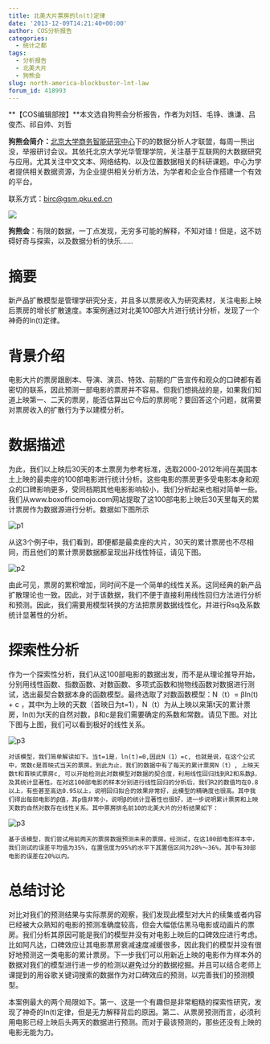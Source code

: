 ```yaml
---
title: 北美大片票房的ln(t)定律
date: '2013-12-09T14:21:40+00:00'
author: COS分析报告
categories:
  - 统计之都
tags:
  - 分析报告
  - 北美大片
  - 狗熊会
slug: north-america-blockbuster-lnt-law
forum_id: 418993
---
```


**【COS编辑部按】**本文选自狗熊会分析报告，作者为刘钰、毛铮、谯谦、吕俊杰、祁自帅、刘哲

**狗熊会简介：**[北京大学商务智能研究中心](http://birc.gsm.pku.edu.cn/)下的的数据分析人才联盟，每周一熊出没，举报研讨会议。其依托北京大学光华管理学院，关注基于互联网的大数据研究与应用。尤其关注中文文本、网络结构、以及位置数据相关的科研课题。中心为学者提供相关数据资源，为企业提供相关分析方法，为学者和企业合作搭建一个有效的平台。

联系方式：[birc@gsm.pku.ed.cn](mailto:birc@gsm.pku.ed.cn)

![](http://mmbiz.qpic.cn/mmbiz/1y1ObuUF34yCzwIsgakR6utTcdQ5kknwfOtEUO4IecicnscIQu1UOWs9TBUamjVLFk3XGVY0agImic1bS8RI2y6w/0)

**狗熊会**：有限的数据，一丁点发现，无穷多可能的解释，不知对错！但是，这不妨碍好奇与探索，以及数据分析的快乐……
 
# 摘要

   新产品扩散模型是管理学研究分支，并且多以票房收入为研究素材，关注电影上映后票房的增长扩散速度。本案例通过对北美100部大片进行统计分析，发现了一个神奇的ln(t)定律。
    
# 背景介绍
  
  
   电影大片的票房跟剧本、导演、演员、特效、前期的广告宣传和观众的口碑都有着密切的联系，因此预测一部电影的票房并不容易。但我们想挑战的是，如果我们知道上映第一、二天的票房，能否估算出它今后的票房呢？要回答这个问题，就需要对票房收入的扩散行为予以建模分析。

# 数据描述
  
   为此，我们以上映后30天的本土票房为参考标准，选取2000-2012年间在美国本土上映的最卖座的100部电影进行统计分析。这些电影的票房更多受电影本身和观众的口碑影响更多，受同档期其他电影影响较小，我们分析起来也相对简单一些。我们从www.boxofficemojo.com网站提取了这100部电影上映后30天里每天的累计票房作为数据源进行分析。数据如下图所示
  
![p1](https://uploads.cosx.org/2013/12/p1.jpg)
  
  
 
   从这3个例子中，我们看到，即便都是最卖座的大片，30天的累计票房也不尽相同，而且他们的累计票房数据都呈现出非线性特征，请见下图。
 
   ![p2](https://uploads.cosx.org/2013/12/p2.jpg)
  
 
   由此可见，票房的累积增加，同时间不是一个简单的线性关系。这同经典的新产品扩散理论也一致。因此，对于该数据，我们不便于直接利用线性回归方法进行分析和预测。因此，我们需要用模型转换的方法把票房数据线性化，并进行Rsq及系数统计显著性的分析。
 
# 探索性分析
  
   作为一个探索性分析，我们从这100部电影的数据出发，而不是从理论推导开始，分别用线性函数、指数函数、对数函数、多项式函数和抛物线函数对数据进行测试，选出最契合数据本身的函数模型。最终选取了对数函数模型：N（t）= βln(t) + c ，其中t为上映的天数（首映日为t=1），N（t）为从上映以来第t天的累计票房，ln(t)为t天的自然对数，β和c是我们需要确定的系数和常数。请见下图。对比下图与上图，我们可以看到极好的线性关系。
 
   ![p3](https://uploads.cosx.org/2013/12/p3.jpg)
  
    对该模型，我们简单解读如下。当t=1是，ln(t)=0,因此N（1）=c, 也就是说，在这个公式中，常数c是首映式当天的票房。到此为止，我们的数据中有了每天的累计票房N（t）, 上映天数t和首映式票房c, 可以开始检测此对数模型对数据的契合度，利用线性回归找到R2和系数β，及其统计显著性。在对这100部电影的样本分别进行线性回归的分析后，我们R2的数值均在0.8以上，有些甚至高达0.95以上，说明回归拟合的效果非常好，此模型的精确度也很高。其中我们得出每部电影的β值，其p值非常小，说明β的统计显著性也很好，进一步说明累计票房和上映天数的自然对数存在线性关系。其中票房排名前10的北美大片的分析结果如下：
  
   ![p3](https://uploads.cosx.org/2013/12/p3.jpg)
  
    基于该模型，我们尝试用前两天的票房数据预测未来的票房。经测试，在这100部电影样本中，我们测试的误差平均值为35%，在置信度为95%的水平下其置信区间为28%～36%，其中有30部电影的误差在20%以内。

# 总结讨论
 
   对比对我们的预测结果与实际票房的观察，我们发现此模型对大片的续集或者内容已经被大众熟知的电影的预测准确度较高，但会大幅低估黑马电影或动画片的票房。我们分析其原因可能是我们的模型并没有对电影上映后的口碑效应进行考虑。比如阿凡达，口碑效应让其电影票房衰减速度减缓很多，因此我们的模型并没有很好地预测这一类电影的累计票房。下一步我们可以用新近上映的电影作为样本外的数据对我们的模型进行进一步的检测以避免过分的数据挖掘。并且可以结合老师上课提到的用谷歌关键词搜索的数据作为对口碑效应的预测，以完善我们的预测模型。
  
   本案例最大的两个局限如下。第一、这是一个有趣但是非常粗糙的探索性研究，发现了神奇的ln(t)定律，但是无力解释背后的原因。第二、从票房预测而言，必须利用电影已经上映后头两天的数据进行预测。而对于最该预测的，那些还没有上映的电影无能为力。
 
